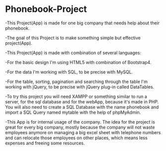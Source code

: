 # Phonebook-Project

-This Project(App) is made for one big company that needs help about their phonebook.

-The goal of this Project is to make something simple but effective project(App). 

-This Project(App) is made with combination of several languages:

-For the basic design I'm using HTML5 with combination of Bootstrap4.

-For the data I'm working with SQL, to be precise with MySQL.

-For the table, sorting, pagination and searching through the table I'm working with jQuery, to be precise with jQuery plug-in called DataTables.

-To try this project you will need XAMPP or something similar to run a server, for the sql database and for the webApp, because it's made in PHP. You will also need to create a SQL Database with the name phonebook and import a SQL Query named mytable with the help of phpMyAdmin.

-This App is for internal usage of the company. The idea for the project is great for every big company, mostly because the company will not waste employees anymore on managing a big excel sheet with telephone numbers and can relocate those employees on other places, which means less expenses and freeing some resources.

